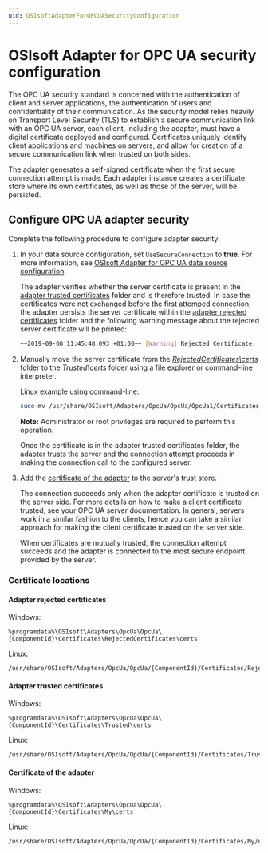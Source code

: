 ```yaml
---
uid: OSIsoftAdapterForOPCUASecurityConfiguration
---
```


# OSIsoft Adapter for OPC UA security configuration

The OPC UA security standard is concerned with the authentication of client and server applications, the authentication of users and confidentiality of their communication. As the security model relies heavily on Transport Level Security (TLS) to establish a secure communication link with an OPC UA server, each client, including the adapter, must have a digital certificate deployed and configured. Certificates uniquely identify client applications and machines on servers, and allow for creation of a secure communication link when trusted on both sides.

The adapter generates a self-signed certificate when the first secure connection attempt is made. Each adapter instance creates a certificate store where its own certificates, as well as those of the server, will be persisted.

## Configure OPC UA adapter security

Complete the following procedure to configure adapter security:

1. In your data source configuration, set `UseSecureConnection` to **true**. For more information, see [OSIsoft Adapter for OPC UA data source configuration](xref:OSIsoftAdapterForOPCUADataSourceConfiguration).

   The adapter verifies whether the server certificate is present in the [adapter trusted certificates](#adapter-trusted-certificates) folder and is therefore trusted. In case the certificates were not exchanged before the first attemped connection, the adapter persists the server certificate within the [adapter rejected certificates](#adapter-rejected-certificates) folder and the following warning message about the rejected server certificate will be printed:

   ```bash
   ~~2019-09-08 11:45:48.093 +01:00~~ [Warning] Rejected Certificate: "DC=MyServer.MyDomain.int, O=OSIsoft, CN=Simulation
   ```

2. Manually move the server certificate from the [_RejectedCertificates\certs_](#adapter-rejected-certificates) folder to the [_Trusted\certs_](#adapter-trusted-certificates) folder using a file explorer or command-line interpreter.

   Linux example using command-line:

   ```bash
   sudo mv /usr/share/OSIsoft/Adapters/OpcUa/OpcUa/OpcUa1/Certificates/RejectedCertificates/certs/'SimulationServer [F9823DCF607063DBCECCF6F8F39FD2584F46AEBB].der' /usr/share/OSIsoft/Adapters/OpcUa/OpcUa/OpcUa1/Certificates/Trusted/certs/OpcUa1/Certificates/Trusted/certs/
   ```

   **Note:** Administrator or root privileges are required to perform this operation.

   Once the certificate is in the adapter trusted certificates folder, the adapter trusts the server and the connection attempt proceeds in making the connection call to the configured server.
  
3. Add the [certificate of the adapter](#certificate-of-the-adapter) to the server's trust store.

   The connection succeeds only when the adapter certificate is trusted on the server side. For more details on how to make a client certificate trusted, see your OPC UA server documentation. In general, servers work in a similar fashion to the clients, hence you can take a similar approach for making the client certificate trusted on the server side.
   
   When certificates are mutually trusted, the connection attempt succeeds and the adapter is connected to the most secure endpoint provided by the server.

### Certificate locations

#### Adapter rejected certificates

Windows: 
```filepath
%programdata%\OSIsoft\Adapters\OpcUa\OpcUa\{ComponentId}\Certificates\RejectedCertificates\certs
```

Linux: 
```filepath
/usr/share/OSIsoft/Adapters/OpcUa/OpcUa/{ComponentId}/Certificates/RejectedCertificates/certs
```


#### Adapter trusted certificates

Windows: 
```filepath
%programdata%\OSIsoft\Adapters\OpcUa\OpcUa\{ComponentId}\Certificates\Trusted\certs
```

Linux: 
```filepath
/usr/share/OSIsoft/Adapters/OpcUa/OpcUa/{ComponentId}/Certificates/Trusted/certs
```


#### Certificate of the adapter

Windows: 
```filepath
%programdata%\OSIsoft\Adapters\OpcUa\OpcUa\{ComponentId}\Certificates\My\certs
```

Linux: 
```filepath
/usr/share/OSIsoft/Adapters/OpcUa/OpcUa/{ComponentId}/Certificates/My/certs
```

